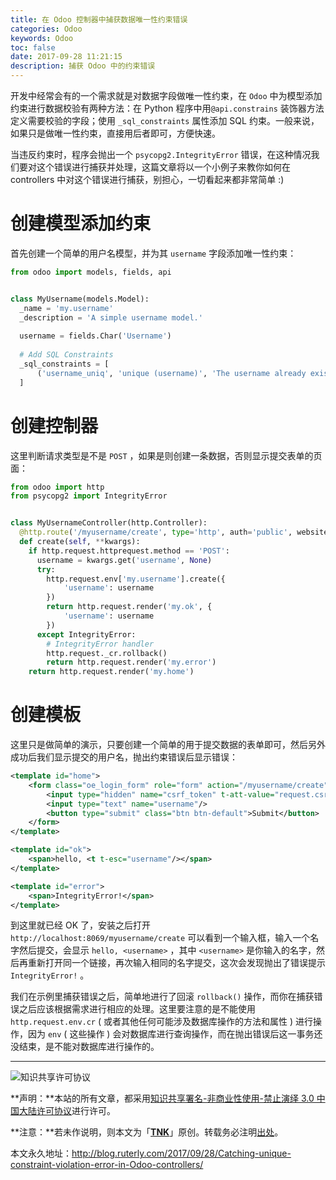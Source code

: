 ```yaml
---
title: 在 Odoo 控制器中捕获数据唯一性约束错误
categories: Odoo
keywords: Odoo
toc: false
date: 2017-09-28 11:21:15
description: 捕获 Odoo 中的约束错误
---
```


开发中经常会有的一个需求就是对数据字段做唯一性约束，在 `Odoo` 中为模型添加约束进行数据校验有两种方法：在 Python 程序中用`@api.constrains` 装饰器方法定义需要校验的字段；使用 `_sql_constraints` 属性添加 SQL 约束。一般来说，如果只是做唯一性约束，直接用后者即可，方便快速。

当违反约束时，程序会抛出一个 `psycopg2.IntegrityError` 错误，在这种情况我们要对这个错误进行捕获并处理，这篇文章将以一个小例子来教你如何在 controllers 中对这个错误进行捕获，别担心，一切看起来都非常简单 :)

# 创建模型添加约束

首先创建一个简单的用户名模型，并为其 `username` 字段添加唯一性约束：

```python
from odoo import models, fields, api


class MyUsername(models.Model):
  _name = 'my.username'
  _description = 'A simple username model.'
  
  username = fields.Char('Username')
  
  # Add SQL Constraints
  _sql_constraints = [
      ('username_uniq', 'unique (username)', 'The username already exists!')
  ]
```

# 创建控制器

这里判断请求类型是不是 `POST` ，如果是则创建一条数据，否则显示提交表单的页面：

```python
from odoo import http
from psycopg2 import IntegrityError


class MyUsernameController(http.Controller):
  @http.route('/myusername/create', type='http', auth='public', website=True)
  def create(self, **kwargs):
    if http.request.httprequest.method == 'POST':
      username = kwargs.get('username', None)
      try:
        http.request.env['my.username'].create({
            'username': username
        })
        return http.request.render('my.ok', {
            'username': username
        })
      except IntegrityError:
        # IntegrityError handler
        http.request._cr.rollback()
        return http.request.render('my.error')
    return http.request.render('my.home')
```

# 创建模板

这里只是做简单的演示，只要创建一个简单的用于提交数据的表单即可，然后另外成功后我们显示提交的用户名，抛出约束错误后显示错误：

```xml
<template id="home">
    <form class="oe_login_form" role="form" action="/myusername/create" method="post">
        <input type="hidden" name="csrf_token" t-att-value="request.csrf_token()"/>
        <input type="text" name="username"/>
        <button type="submit" class="btn btn-default">Submit</button>
    </form>
</template>

<template id="ok">
    <span>hello, <t t-esc="username"/></span>
</template>

<template id="error">
    <span>IntegrityError!</span>
</template>
```

到这里就已经 OK 了，安装之后打开 `http://localhost:8069/myusername/create` 可以看到一个输入框，输入一个名字然后提交，会显示 `hello, <username>` ，其中 `<username>` 是你输入的名字，然后再重新打开同一个链接，再次输入相同的名字提交，这次会发现抛出了错误提示 `IntegrityError!` 。

我们在示例里捕获错误之后，简单地进行了回滚 `rollback()` 操作，而你在捕获错误之后应该根据需求进行相应的处理。这里要注意的是不能使用 `http.request.env.cr` ( 或者其他任何可能涉及数据库操作的方法和属性 ) 进行操作，因为 `env` ( 这些操作 ) 会对数据库进行查询操作，而在抛出错误后这一事务还没结束，是不能对数据库进行操作的。

---

![知识共享许可协议](https://i.creativecommons.org/l/by-nc-nd/3.0/cn/88x31.png)

**声明：**本站的所有文章，都采用[知识共享署名-非商业性使用-禁止演绎 3.0 中国大陆许可协议](http://creativecommons.org/licenses/by-nc-nd/3.0/cn/)进行许可。

**注意：**若未作说明，则本文为「[**TNK**](http://blog.ruterly.com/)」原创。转载务必注明[出处](http://blog.ruterly.com/2017/09/28/Catching-unique-constraint-violation-error-in-Odoo-controllers/)。

本文永久地址：http://blog.ruterly.com/2017/09/28/Catching-unique-constraint-violation-error-in-Odoo-controllers/
